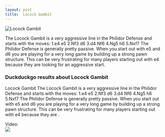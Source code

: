 ```yaml
---
layout: post
title:  Locock Gambit
---
```



![Locock Gambit](https://www.thechesswebsite.com/wp-content/uploads/2019/06/locock-gambit.png)

The Locock Gambit is a very aggressive line in the Philidor Defense and starts with the moves:
1.e4 e5
2.Nf3 d6
3.d4 Nf6
4.Ng5 h6
5.Nxf7
The Philidor Defense is generally pretty passive. When you start out with e5 and d6 you are playing for a very long game by building up a strong pawn structure. This can be very frustrating for many players starting out with e4 because they are looking for an aggressive start.


### Duckduckgo results about Locock Gambit

Locock Gambit The Locock Gambit is a very aggressive line in the Philidor Defense and starts with the moves: 1.e4 e5 2.Nf3 d6 3.d4 Nf6 4.Ng5 h6 5.Nxf7 The Philidor Defense is generally pretty passive. When you start out with e5 and d6 you are playing for a very long game by building up a strong pawn structure. This can be very frustrating for many players starting out with e4 because they are .

Video:  
[![](https://tse4.mm.bing.net/th?id=OVP.0TViv9bFsommiM-p483WpwEsDh&pid=Api)](https://www.youtube.com/watch?v=HHuJTdHOnNQ)

